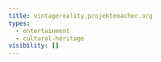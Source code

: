 ```yaml
---
title: vintagereality.projektemacher.org
types:
  - entertainment
  - cultural-heritage
visibility: []
---
```

